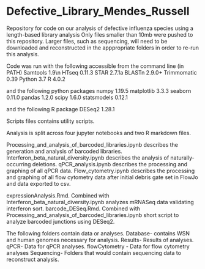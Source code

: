 # Defective_Library_Mendes_Russell
Repository for code on our analysis of defective influenza species using a length-based library analysis
Only files smaller than 10mb were pushed to this repository. 
Larger files, such as sequencing, will need to be downloaded and reconstructed in the apppropriate folders in order to re-run this analysis.

Code was run with the following accessible from the command line (in PATH)
Samtools 1.9\n
HTseq 0.11.3
STAR 2.7.1a
BLASTn 2.9.0+
Trimmomatic 0.39
Python 3.7
R 4.0.2

and the following python packages
numpy 1.19.5
matplotlib 3.3.3
seaborn 0.11.0
pandas 1.2.0
scipy 1.6.0
statsmodels 0.12.1

and the following R package
DESeq2 1.28.1

Scripts files contains utility scripts.

Analysis is split across four jupyter notebooks and two R markdown files.

Processing_and_analysis_of_barcoded_libraries.ipynb describes the generation and analysis of barcoded libraries.
Interferon_beta_natural_diversity.ipynb describes the analysis of naturally-occurring deletions.
qPCR_analysis.ipynb describes the processing and graphing of all qPCR data.
Flow_cytometry.ipynb describes the processing and graphing of all flow cytometry data after initial debris gate set in FlowJo and data exported to csv. 

expressionAnalysis.Rmd. Combined with Interferon_beta_natural_diversity.ipynb analyzes mRNASeq data validating interferon sort.
barcode_DESeq.Rmd. Combined with Processing_and_analysis_of_barcoded_libraries.ipynb short script to analyze barcoded junctions using DESeq2.

The following folders contain data or analyses.
Database- contains WSN and human genomes necessary for analysis.
Results- Results of analyses.
qPCR- Data for qPCR analyses.
flowCytometry - Data for flow cytometry analyses
Sequencing- Folders that would contain sequencing data to reconstruct analysis.
